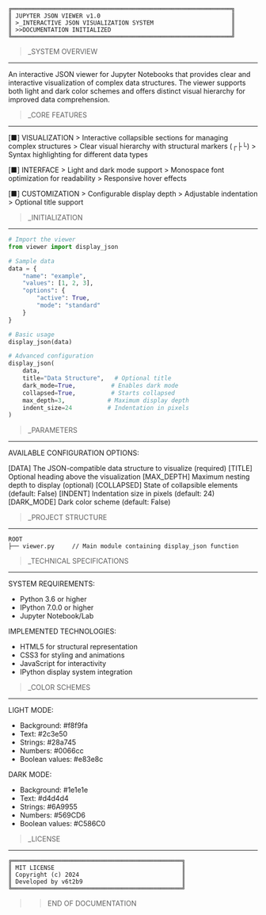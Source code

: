 ```ascii
╔══════════════════════════════════════════════════════════════╗
║ JUPYTER JSON VIEWER v1.0                                     ║
║ >_INTERACTIVE JSON VISUALIZATION SYSTEM                      ║
║ >>DOCUMENTATION INITIALIZED                                  ║
╚══════════════════════════════════════════════════════════════╝
```

>_SYSTEM OVERVIEW
---------------
An interactive JSON viewer for Jupyter Notebooks that provides clear and interactive visualization of complex data structures. The viewer supports both light and dark color schemes and offers distinct visual hierarchy for improved data comprehension.

>_CORE FEATURES
------------
[■] VISUALIZATION
    > Interactive collapsible sections for managing complex structures
    > Clear visual hierarchy with structural markers (┌├└)
    > Syntax highlighting for different data types

[■] INTERFACE
    > Light and dark mode support
    > Monospace font optimization for readability
    > Responsive hover effects

[■] CUSTOMIZATION
    > Configurable display depth
    > Adjustable indentation
    > Optional title support

>_INITIALIZATION
------------
```python
# Import the viewer
from viewer import display_json

# Sample data
data = {
    "name": "example",
    "values": [1, 2, 3],
    "options": {
        "active": True,
        "mode": "standard"
    }
}

# Basic usage
display_json(data)

# Advanced configuration
display_json(
    data,
    title="Data Structure",   # Optional title
    dark_mode=True,          # Enables dark mode
    collapsed=True,          # Starts collapsed
    max_depth=3,            # Maximum display depth
    indent_size=24          # Indentation in pixels
)
```

>_PARAMETERS
---------
AVAILABLE CONFIGURATION OPTIONS:

[DATA]      The JSON-compatible data structure to visualize (required)
[TITLE]     Optional heading above the visualization
[MAX_DEPTH] Maximum nesting depth to display (optional)
[COLLAPSED] State of collapsible elements (default: False)
[INDENT]    Indentation size in pixels (default: 24)
[DARK_MODE] Dark color scheme (default: False)

>_PROJECT STRUCTURE
---------------
```ascii
ROOT
├── viewer.py     // Main module containing display_json function
```

>_TECHNICAL SPECIFICATIONS
---------------------
SYSTEM REQUIREMENTS:
- Python 3.6 or higher
- IPython 7.0.0 or higher
- Jupyter Notebook/Lab

IMPLEMENTED TECHNOLOGIES:
- HTML5 for structural representation
- CSS3 for styling and animations
- JavaScript for interactivity
- IPython display system integration

>_COLOR SCHEMES
-----------
LIGHT MODE:
- Background: #f8f9fa
- Text: #2c3e50
- Strings: #28a745
- Numbers: #0066cc
- Boolean values: #e83e8c

DARK MODE:
- Background: #1e1e1e
- Text: #d4d4d4
- Strings: #6A9955
- Numbers: #569CD6
- Boolean values: #C586C0

>_LICENSE
------
```ascii
╔════════════════════════════════════════════════╗
║ MIT LICENSE                                    ║
║ Copyright (c) 2024                             ║
║ Developed by v6t2b9                            ║
╚════════════════════════════════════════════════╝
```

>>END OF DOCUMENTATION